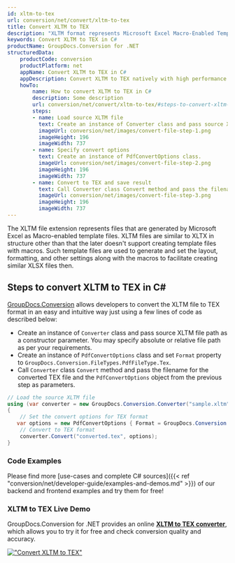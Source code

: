 ```yaml
---
id: xltm-to-tex
url: conversion/net/convert/xltm-to-tex
title: Convert XLTM to TEX
description: "XLTM format represents Microsoft Excel Macro-Enabled Template with .xltm extension. Learn how to convert XLTM to TEX file programmatically in C# language using GroupDocs.Conversion for .NET library."
keywords: Convert XLTM to TEX in C#
productName: GroupDocs.Conversion for .NET
structuredData:
    productCode: conversion
    productPlatform: net
    appName: Convert XLTM to TEX in C#
    appDescription: Convert XLTM to TEX natively with high performance using C# language and server side GroupDocs.Conversion for .NET APIs, without the use of any software like Microsoft or Open Office.
    howTo:
        name: How to convert XLTM to TEX in C# 
        description: Some description
        url: conversion/net/convert/xltm-to-tex/#steps-to-convert-xltm-to-tex-in-c
        steps:
        - name: Load source XLTM file 
          text: Create an instance of Converter class and pass source XLTM file path as a constructor parameter. You may specify absolute or relative file path as per your requirements. 
          imageUrl: conversion/net/images/convert-file-step-1.png
          imageHeight: 196
          imageWidth: 737
        - name: Specify convert options 
          text: Create an instance of PdfConvertOptions class.
          imageUrl: conversion/net/images/convert-file-step-2.png
          imageHeight: 196
          imageWidth: 737
        - name: Convert to TEX and save result 
          text: Call Converter class Convert method and pass the filename for the converted HTML file and the PdfConvertOptions object from the previous step as parameters.
          imageUrl: conversion/net/images/convert-file-step-3.png
          imageHeight: 196
          imageWidth: 737
---
```


The XLTM file extension represents files that are generated by Microsoft Excel as Macro-enabled template files. XLTM files are similar to XLTX in structure other than that the later doesn't support creating template files with macros. Such template files are used to generate and set the layout, formatting, and other settings along with the macros to facilitate creating similar XLSX files then.

## Steps to convert XLTM to TEX in C#

[GroupDocs.Conversion](https://products.groupdocs.com/conversion/net) allows developers to convert the XLTM file to TEX format in an easy and intuitive way just using a few lines of code as described below:

* Create an instance of `Converter` class and pass source XLTM file path as a constructor parameter. You may specify absolute or relative file path as per your requirements. 
* Create an instance of `PdfConvertOptions` class and set `Format` property to `GroupDocs.Conversion.FileTypes.PdfFileType.Tex`.
* Call `Converter` class `Convert` method and pass the filename for the converted TEX file and the `PdfConvertOptions` object from the previous step as parameters.

```csharp
// Load the source XLTM file
using (var converter = new GroupDocs.Conversion.Converter("sample.xltm"))
{
    // Set the convert options for TEX format
   var options = new PdfConvertOptions { Format = GroupDocs.Conversion.FileTypes.PdfFileType.Tex };
    // Convert to TEX format
    converter.Convert("converted.tex", options);
}
```

### Code Examples

Please find more [use-cases and complete C# sources]({{< ref "conversion/net/developer-guide/examples-and-demos.md" >}}) of our backend and frontend examples and try them for free!

### XLTM to TEX Live Demo

GroupDocs.Conversion for .NET provides an online [**XLTM to TEX converter**](https://products.groupdocs.app/conversion/xltm-to-tex), which allows you to try it for free and check conversion quality and accuracy.

[!["Convert XLTM to TEX"](conversion/net/images/convert-to-tex/convert-xltm-to-tex.png)](https://products.groupdocs.app/conversion/xltm-to-tex)